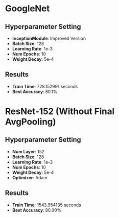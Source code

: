# GoogleNet

## Hyperparameter Setting

- **InceptionModule**: Improved Version
- **Batch Size**: 128
- **Learning Rate**: 1e-3
- **Num Epochs**: 10
- **Weight Decay**: 5e-4

## Results

- **Train Time**: 728.152991 seconds
- **Best Accuracy**: 80.1%

# ResNet-152 (Without Final AvgPooling)

## Hyperparameter Setting

- **Num Layer**: 152
- **Batch Size**: 128
- **Learning Rate**: 1e-3
- **Num Epochs**: 10
- **Weight Decay**: 5e-4
- **Optimizer**: Adam 

## Results

- **Train Time**: 1543.954135 seconds
- **Best Accuracy**: 80.00%


